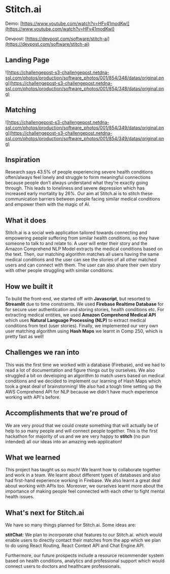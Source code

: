 # Stitch.ai



Demo: [https://www.youtube.com/watch?v=HFv41modKwI](https://www.youtube.com/watch?v=HFv41modKwI)

Devpost: [https://devpost.com/software/stitch-ai](https://devpost.com/software/stitch-ai)
 
## Landing Page

![https://challengepost-s3-challengepost.netdna-ssl.com/photos/production/software_photos/001/854/348/datas/original.png](https://challengepost-s3-challengepost.netdna-ssl.com/photos/production/software_photos/001/854/348/datas/original.png)

## Matching

![https://challengepost-s3-challengepost.netdna-ssl.com/photos/production/software_photos/001/854/349/datas/original.png](https://challengepost-s3-challengepost.netdna-ssl.com/photos/production/software_photos/001/854/349/datas/original.png)

## Inspiration

Research says 43.5% of people experiencing severe health conditions often/always feel lonely and struggle to form meaningful connections because people don’t always understand what they’re exactly going through. This leads to loneliness and severe depression which has increased early mortality by 26%.
Our aim at Stitch.ai is to stitch these communication barriers between people facing similar medical conditions and empower them with the magic of AI.

## What it does

Stitch.ai is a social web application tailored towards connecting and empowering people suffering from similar health conditions, so they have someone to talk to and relate to.  A user will enter their story and the Amazon Comprehend NLP Model extracts the medical conditions based on the text. Then, our matching algorithm matches all users having the same medical conditions and the user can see the stories of all other matched users and can connect with them. The user can also share their own story with other people struggling with similar conditions.

## How we built it

To build the front-end, we started off with **Javascript**, but resorted to **Streamlit** due to time constraints. We used **Firebase Realtime Database** for for secure user authentication and storing stories, health conditions etc. For extracting medical entities, we used **Amazon Comprehend Medical API** which uses **Natural Language Processing (NLP)** to extract medical conditions from text (user stories). Finally, we implemented our very own user matching algorithm using **Hash Maps** we learnt in Comp 250, which is pretty fast as well! 

## Challenges we ran into

This was the first time we worked with a database (Firebase), and we had to read a lot of documentation and figure things out by ourselves. We also struggled a bit on developing an algorithm to match users based on medical conditions and we decided to implement our learning of Hash Maps which took a great deal of brainstorming! We also had a tough time setting up the AWS Comprehend API for NLP because we didn't have much experience working with API's before. 

## Accomplishments that we're proud of

We are very proud that we could create something that will actually be of help to so many people and will connect people together. This is the first hackathon for majority of us and we are very happy to **stitch** (no pun intended) all our ideas into an amazing web application!

## What we learned

This project has taught us so much! We learnt how to collaborate together and work in a team. We learnt about different types of databases and also had first-hand experience working in Firebase. We also learnt a great deal about working with APIs too. Moreover, we ourselves learnt more about the importance of making people feel connected with each other to fight mental health issues. 

## What's next for Stitch.ai

We have so many things planned for Stitch.ai. Some ideas are:

**stitChat**: We plan to incorporate chat features to our Stitch.ai. which would enable users to directly contact their matches from the app which we plan to do using React Routing, React Context API and Chat Engine API. 
 
Furthermore, our future prospects include a resource recommender system based on health conditions, analytics and professional support which would connect users to doctors and healthcare professionals.





